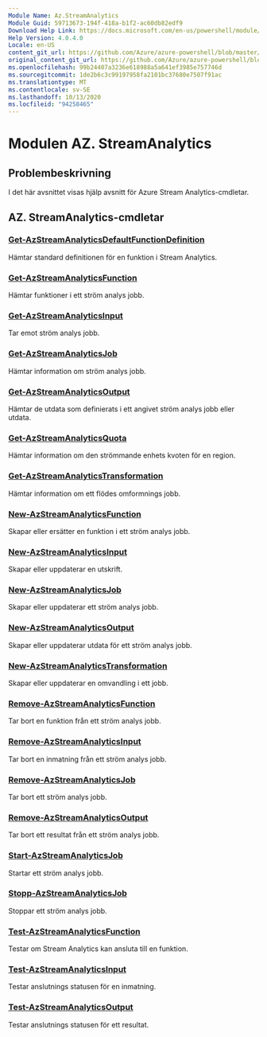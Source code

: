 ```yaml
---
Module Name: Az.StreamAnalytics
Module Guid: 59713673-194f-418a-b1f2-ac60db82edf9
Download Help Link: https://docs.microsoft.com/en-us/powershell/module/az.streamanalytics
Help Version: 4.0.4.0
Locale: en-US
content_git_url: https://github.com/Azure/azure-powershell/blob/master/src/StreamAnalytics/StreamAnalytics/help/Az.StreamAnalytics.md
original_content_git_url: https://github.com/Azure/azure-powershell/blob/master/src/StreamAnalytics/StreamAnalytics/help/Az.StreamAnalytics.md
ms.openlocfilehash: 99b24407a3236e618988a5a641ef3985e757746d
ms.sourcegitcommit: 1de2b6c3c99197958fa2101bc37680e7507f91ac
ms.translationtype: MT
ms.contentlocale: sv-SE
ms.lasthandoff: 10/13/2020
ms.locfileid: "94258465"
---
```

# Modulen AZ. StreamAnalytics
## Problembeskrivning
I det här avsnittet visas hjälp avsnitt för Azure Stream Analytics-cmdletar.

## AZ. StreamAnalytics-cmdletar
### [Get-AzStreamAnalyticsDefaultFunctionDefinition](Get-AzStreamAnalyticsDefaultFunctionDefinition.md)
Hämtar standard definitionen för en funktion i Stream Analytics.

### [Get-AzStreamAnalyticsFunction](Get-AzStreamAnalyticsFunction.md)
Hämtar funktioner i ett ström analys jobb.

### [Get-AzStreamAnalyticsInput](Get-AzStreamAnalyticsInput.md)
Tar emot ström analys jobb.

### [Get-AzStreamAnalyticsJob](Get-AzStreamAnalyticsJob.md)
Hämtar information om ström analys jobb.

### [Get-AzStreamAnalyticsOutput](Get-AzStreamAnalyticsOutput.md)
Hämtar de utdata som definierats i ett angivet ström analys jobb eller utdata.

### [Get-AzStreamAnalyticsQuota](Get-AzStreamAnalyticsQuota.md)
Hämtar information om den strömmande enhets kvoten för en region.

### [Get-AzStreamAnalyticsTransformation](Get-AzStreamAnalyticsTransformation.md)
Hämtar information om ett flödes omformnings jobb.

### [New-AzStreamAnalyticsFunction](New-AzStreamAnalyticsFunction.md)
Skapar eller ersätter en funktion i ett ström analys jobb.

### [New-AzStreamAnalyticsInput](New-AzStreamAnalyticsInput.md)
Skapar eller uppdaterar en utskrift.

### [New-AzStreamAnalyticsJob](New-AzStreamAnalyticsJob.md)
Skapar eller uppdaterar ett ström analys jobb.

### [New-AzStreamAnalyticsOutput](New-AzStreamAnalyticsOutput.md)
Skapar eller uppdaterar utdata för ett ström analys jobb.

### [New-AzStreamAnalyticsTransformation](New-AzStreamAnalyticsTransformation.md)
Skapar eller uppdaterar en omvandling i ett jobb.

### [Remove-AzStreamAnalyticsFunction](Remove-AzStreamAnalyticsFunction.md)
Tar bort en funktion från ett ström analys jobb.

### [Remove-AzStreamAnalyticsInput](Remove-AzStreamAnalyticsInput.md)
Tar bort en inmatning från ett ström analys jobb.

### [Remove-AzStreamAnalyticsJob](Remove-AzStreamAnalyticsJob.md)
Tar bort ett ström analys jobb.

### [Remove-AzStreamAnalyticsOutput](Remove-AzStreamAnalyticsOutput.md)
Tar bort ett resultat från ett ström analys jobb.

### [Start-AzStreamAnalyticsJob](Start-AzStreamAnalyticsJob.md)
Startar ett ström analys jobb.

### [Stopp-AzStreamAnalyticsJob](Stop-AzStreamAnalyticsJob.md)
Stoppar ett ström analys jobb.

### [Test-AzStreamAnalyticsFunction](Test-AzStreamAnalyticsFunction.md)
Testar om Stream Analytics kan ansluta till en funktion.

### [Test-AzStreamAnalyticsInput](Test-AzStreamAnalyticsInput.md)
Testar anslutnings statusen för en inmatning.

### [Test-AzStreamAnalyticsOutput](Test-AzStreamAnalyticsOutput.md)
Testar anslutnings statusen för ett resultat.

